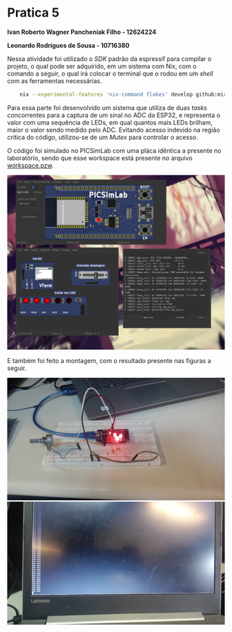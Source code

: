 # Pratica 5 
**Ivan Roberto Wagner Pancheniak Filho - 12624224**

**Leonardo Rodrigues de Sousa - 10716380**

Nessa atividade foi utilizado o _SDK_ padrão da espressif para compilar o projeto, o qual pode ser adquirido,
em um sistema com Nix, com o comando a seguir, o qual irá colocar o terminal que o rodou em um _shell_ com as
ferramentas necessárias.

```sh
    nix --experimental-features 'nix-command flakes' develop github:mirrexagon/nixpkgs-esp-dev#esp32-idf -c $SHELL   
```

Para essa parte foi desenvolvido um sistema que utiliza de duas _tasks_ concorrentes para a captura de um sinal
no ADC da ESP32, e representa o valor com uma sequência de LEDs, em qual quantos mais LEDs brilham, maior o valor
sendo medido pelo ADC. Evitando acesso indevido na região crítica do código, utilizou-se de um _Mutex_ para 
controlar o acesso.

O código foi simulado no PICSimLab com uma pláca idêntica a presente no laboratório, sendo que esse workspace está 
presente no arquivo [workspace.pzw](parte1/workspace.pzw).

![parte1](pictures/parte1.png)

E também foi feito a montagem, com o resultado presente nas figuras a seguir.

![parte1-foto1](pictures/parte1-foto1.png)
![parte1-foto2](pictures/parte1-foto2.png)

